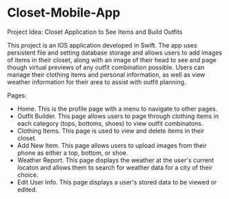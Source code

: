 # Closet-Mobile-App

Project Idea: Closet Application to See Items and Build Outfits

This project is an IOS application developed in Swift. The app uses persistent file and setting database storage and allows users to add images of items in their closet, along with an image of their head to see and page though virtual previews of any outfit combination possible. Users can manage their clothing items and personal information, as well as view weather information for their area to assist with outfit planning.

Pages:
- Home. This is the profile page with a menu to navigate to other pages.
- Outfit Builder. This page allows users to page through clothing items in each category (tops, bottoms, shoes) to view outfit combinatons.
- Clothing Items. This page is used to view and delete items in their closet.
- Add New Item. This page allows users to upload images from their phone as either a top, bottom, or shoe.
- Weather Report. This page displays the weather at the user's current locaton and allows them to search for weather data for a city of their choice.
- Edit User Info. This page displays a user's stored data to be viewed or edited.
